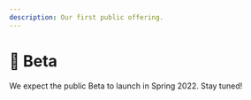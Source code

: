 ```yaml
---
description: Our first public offering.
---
```


# 🐣 Beta

We expect the public Beta to launch in Spring 2022. Stay tuned!
